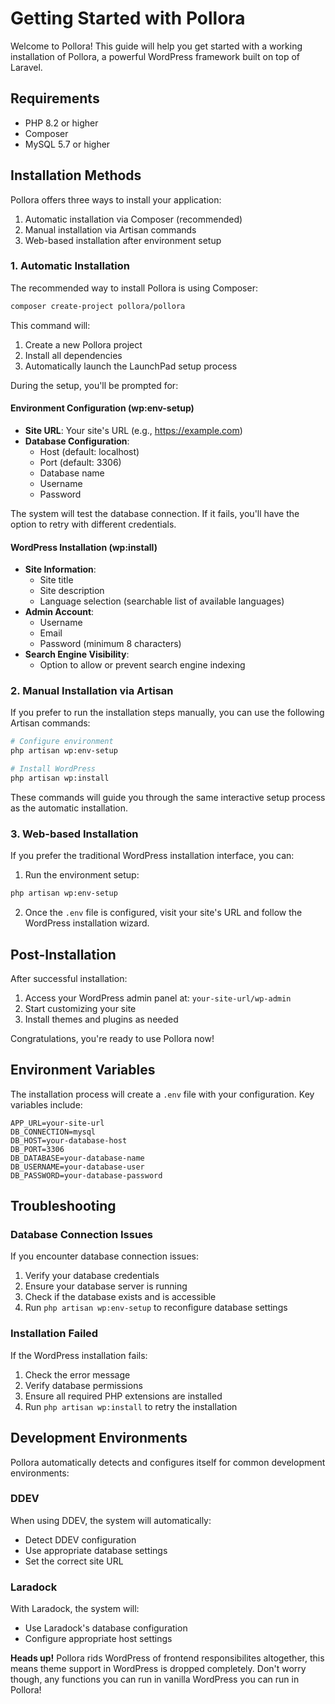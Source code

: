 # Getting Started with Pollora

Welcome to Pollora! This guide will help you get started with a working installation of Pollora, a powerful WordPress framework built on top of Laravel.

## Requirements

- PHP 8.2 or higher
- Composer
- MySQL 5.7 or higher

## Installation Methods

Pollora offers three ways to install your application:

1. Automatic installation via Composer (recommended)
2. Manual installation via Artisan commands
3. Web-based installation after environment setup

### 1. Automatic Installation

The recommended way to install Pollora is using Composer:

```bash
composer create-project pollora/pollora
```

This command will:
1. Create a new Pollora project
2. Install all dependencies
3. Automatically launch the LaunchPad setup process

During the setup, you'll be prompted for:

#### Environment Configuration (wp:env-setup)

- **Site URL**: Your site's URL (e.g., https://example.com)
- **Database Configuration**:
    - Host (default: localhost)
    - Port (default: 3306)
    - Database name
    - Username
    - Password

The system will test the database connection. If it fails, you'll have the option to retry with different credentials.

#### WordPress Installation (wp:install)

- **Site Information**:
    - Site title
    - Site description
    - Language selection (searchable list of available languages)
- **Admin Account**:
    - Username
    - Email
    - Password (minimum 8 characters)
- **Search Engine Visibility**:
    - Option to allow or prevent search engine indexing

### 2. Manual Installation via Artisan

If you prefer to run the installation steps manually, you can use the following Artisan commands:

```bash
# Configure environment
php artisan wp:env-setup

# Install WordPress
php artisan wp:install
```

These commands will guide you through the same interactive setup process as the automatic installation.

### 3. Web-based Installation

If you prefer the traditional WordPress installation interface, you can:

1. Run the environment setup:
```bash
php artisan wp:env-setup
```

2. Once the `.env` file is configured, visit your site's URL and follow the WordPress installation wizard.

## Post-Installation

After successful installation:

1. Access your WordPress admin panel at: `your-site-url/wp-admin`
2. Start customizing your site
3. Install themes and plugins as needed

Congratulations, you're ready to use Pollora now!

## Environment Variables

The installation process will create a `.env` file with your configuration. Key variables include:

```env
APP_URL=your-site-url
DB_CONNECTION=mysql
DB_HOST=your-database-host
DB_PORT=3306
DB_DATABASE=your-database-name
DB_USERNAME=your-database-user
DB_PASSWORD=your-database-password
```

## Troubleshooting

### Database Connection Issues
If you encounter database connection issues:
1. Verify your database credentials
2. Ensure your database server is running
3. Check if the database exists and is accessible
4. Run `php artisan wp:env-setup` to reconfigure database settings

### Installation Failed

If the WordPress installation fails:

1. Check the error message
2. Verify database permissions
3. Ensure all required PHP extensions are installed
4. Run `php artisan wp:install` to retry the installation

## Development Environments

Pollora automatically detects and configures itself for common development environments:

### DDEV
When using DDEV, the system will automatically:
- Detect DDEV configuration
- Use appropriate database settings
- Set the correct site URL

### Laradock
With Laradock, the system will:
- Use Laradock's database configuration
- Configure appropriate host settings

<div class="alert alert-info" role="alert"><strong>Heads up!</strong> Pollora rids WordPress of frontend responsibilites altogether, this means theme support in WordPress is dropped completely. Don't worry though, any functions you can run in vanilla WordPress you can run in Pollora!</div>
